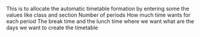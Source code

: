 This is to allocate the automatic timetable formation by entering some the values like 
     class and section
     Number of periods
     How much time wants for each period
     The break time and the lunch time where we want
     what are the days we want to create the timetable
